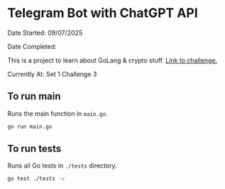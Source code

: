 # Telegram Bot with ChatGPT API

Date Started: 09/07/2025

Date Completed:

This is a project to learn about GoLang & crypto stuff. [Link to challenge.](https://cryptopals.com/)

Currently At: Set 1 Challenge 3

## To run main

Runs the main function in `main.go`.

```bash
go run main.go
```

## To run tests

Runs all Go tests in `./tests` directory.

```bash
go test ./tests -v
```

